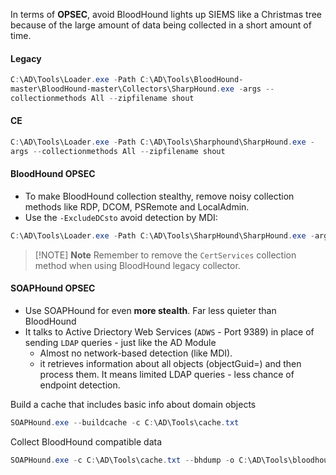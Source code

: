 In terms of **OPSEC**, avoid BloodHound lights up SIEMS like a Christmas tree because of the large amount of data being collected in a short amount of time.

#### Legacy
```powershell
C:\AD\Tools\Loader.exe -Path C:\AD\Tools\BloodHound-
master\BloodHound-master\Collectors\SharpHound.exe -args --
collectionmethods All --zipfilename shout
```
#### CE
```powershell
C:\AD\Tools\Loader.exe -Path C:\AD\Tools\Sharphound\SharpHound.exe -
args --collectionmethods All --zipfilename shout
```
#### BloodHound OPSEC
-  To make BloodHound collection stealthy, remove noisy collection methods like RDP, DCOM, PSRemote and LocalAdmin.
- Use the `-ExcludeDCsto` avoid detection by MDI:

```powershell
C:\AD\Tools\Loader.exe -Path C:\AD\Tools\SharpHound\SharpHound.exe -args --collectionmethods Group,GPOLocalGroup,Session,Trusts,ACL,Container,ObjectProps,SPNTargets,CertServices --excludedcs --zipfilename shout
```

> [!NOTE] **Note**
> Remember to remove the `CertServices` collection method when using BloodHound legacy collector.

#### SOAPHound OPSEC
- Use SOAPHound for even **more stealth**. Far less quieter than BloodHound
- It talks to Active Driectory Web Services (`ADWS` - Port 9389) in place of sending `LDAP` queries - just like the AD Module
	- Almost no network-based detection (like MDI).
	- it retrieves information about all objects (objectGuid=) and then process them. It means limited LDAP queries - less chance of endpoint detection.

Build a cache that includes basic info about domain objects
```powershell
SOAPHound.exe --buildcache -c C:\AD\Tools\cache.txt
```

Collect BloodHound compatible data
```powershell
SOAPHound.exe -c C:\AD\Tools\cache.txt --bhdump -o C:\AD\Tools\bloodhound-output --nolaps
```